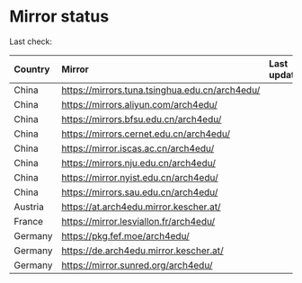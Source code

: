 <script src="./time.js"></script>
# Mirror status
Last check: <script type="text/javascript">localize(1713074784.0933666);</script>

|Country|Mirror|Last update|
|:------|:-----|:----------|
|China|https://mirrors.tuna.tsinghua.edu.cn/arch4edu/|<script type="text/javascript">localize(1713032881);</script>|
|China|https://mirrors.aliyun.com/arch4edu/|<script type="text/javascript">localize(1713032881);</script>|
|China|https://mirrors.bfsu.edu.cn/arch4edu/|<script type="text/javascript">localize(1713032881);</script>|
|China|https://mirrors.cernet.edu.cn/arch4edu/|<script type="text/javascript">localize(1713032881);</script>|
|China|https://mirror.iscas.ac.cn/arch4edu/|<script type="text/javascript">localize(1713032881);</script>|
|China|https://mirrors.nju.edu.cn/arch4edu/|<script type="text/javascript">localize(1713032881);</script>|
|China|https://mirror.nyist.edu.cn/arch4edu/|<script type="text/javascript">localize(1713032881);</script>|
|China|https://mirrors.sau.edu.cn/arch4edu/|<script type="text/javascript">localize(1713032881);</script>|
|Austria|https://at.arch4edu.mirror.kescher.at/|<script type="text/javascript">localize(1713032881);</script>|
|France|https://mirror.lesviallon.fr/arch4edu/|<script type="text/javascript">localize(1713032881);</script>|
|Germany|https://pkg.fef.moe/arch4edu/|<script type="text/javascript">localize(1713032881);</script>|
|Germany|https://de.arch4edu.mirror.kescher.at/|<script type="text/javascript">localize(1713032881);</script>|
|Germany|https://mirror.sunred.org/arch4edu/|<script type="text/javascript">localize(1713032881);</script>|

<script src="./tablefilter/tablefilter.js"></script>
<script src="./table.js"></script>